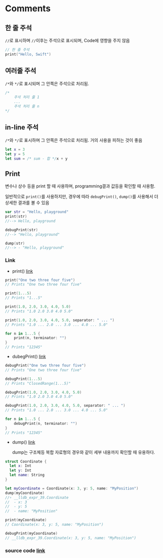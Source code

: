 # Comments

## 한 줄 주석
`//`로 표시하며 `//`이후는 주석으로 표시되며, Code에 영향을 주지 않음

```Swift
// 한 줄 주석
print("Hello, Swift")
```

## 여러줄 주석
`/*`와 `*/`로 표시되며 그 안쪽은 주석으로 처리됨.

```Swift
/*
	주석 처리 줄 1
	...
	주석 처리 줄 n
*/
```

## in-line 주석
`/*`와 `*/`로 표시하며 그 안쪽은 주석으로 처리됨.
거의 사용을 피하는 것이 좋음

```Swift
let x = 3
let y = 5
let sum = /* sum - 합 */x + y
```

## Print

변수나 상수 등을 print 할 때 사용하며, programming결과 값등을 확인할 때 사용함.

일반적으로  `print()`를 사용하지만, 경우에 따라  `debugPrint()`, `dump()`를 사용해서 더 상세한 결과를 볼 수 있음

```Swift
var str = "Hello, playground"
print(str)
//--> Hello, playground

debugPrint(str)
//--> "Hello, playground"

dump(str)
//--> - "Hello, playground"
```

### Link

* print() [link](https://developer.apple.com/documentation/swift/1541053-print)

```Swift
print("One two three four five")
// Prints "One two three four five"

print(1...5)
// Prints "1...5"

print(1.0, 2.0, 3.0, 4.0, 5.0)
// Prints "1.0 2.0 3.0 4.0 5.0"
```

```Swift
print(1.0, 2.0, 3.0, 4.0, 5.0, separator: " ... ")
// Prints "1.0 ... 2.0 ... 3.0 ... 4.0 ... 5.0"
```

```Swift
for n in 1...5 {
    print(n, terminator: "")
}
// Prints "12345"
```

* dubegPrint() [link](https://developer.apple.com/documentation/swift/1539920-debugprint)

```Swift
debugPrint("One two three four five")
// Prints "One two three four five"

debugPrint(1...5)
// Prints "ClosedRange(1...5)"

debugPrint(1.0, 2.0, 3.0, 4.0, 5.0)
// Prints "1.0 2.0 3.0 4.0 5.0"
```

```Swift
debugPrint(1.0, 2.0, 3.0, 4.0, 5.0, separator: " ... ")
// Prints "1.0 ... 2.0 ... 3.0 ... 4.0 ... 5.0"
```

```Swift
for n in 1...5 {
    debugPrint(n, terminator: "")
}
// Prints "12345"
```


* dump() [link](https://developer.apple.com/documentation/swift/1539127-dump)

	dump는 구조체등 복합 자료형의 경우와 같이 세부 내용까지 확인할 때 유용하다.


```Swift
struct Coordinate {
  let x: Int
  let y: Int
  let name: String
}

let myCoordinate = Coordinate(x: 3, y: 5, name: "MyPosition")
dump(myCoordinate)
//▿ __lldb_expr_39.Coordinate
//  - x: 3
//  - y: 5
//  - name: "MyPosition"

print(myCoordinate)
// Coordinate(x: 3, y: 5, name: "MyPosition")

debugPrint(myCoordinate)
// __lldb_expr_39.Coordinate(x: 3, y: 5, name: "MyPosition")
```
 
### source code [link](/source/HelloSwiftIntroduction.playground/Contents.swift)
